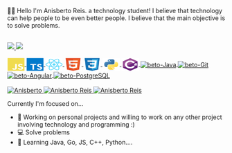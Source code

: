 👨‍💻️ Hello I'm Anisberto Reis. a technology student! I believe that technology can help people to be even better people.
I believe that the main objective is to solve problems.

<br>
 
 <div>
    
  <a href="https://github.com/anisberto">
  <img height="180em" src="https://github-readme-stats.vercel.app/api?username=anisberto&show_icons=true&theme=dracula&include_all_commits=true&count_private=true"/>
  <img height="180em" src="https://github-readme-stats.vercel.app/api/top-langs/?username=anisberto&layout=compact&langs_count=16&theme=dracula"/>

<div>


<div style="display: inline_block"><br>
  <img align="center" alt="beto-Js" height="30" width="40" src="https://raw.githubusercontent.com/devicons/devicon/master/icons/javascript/javascript-plain.svg">
  <img align="center" alt="beto-Ts" height="30" width="40" src="https://raw.githubusercontent.com/devicons/devicon/master/icons/typescript/typescript-plain.svg">
  <img align="center" alt="beto-React" height="30" width="40" src="https://raw.githubusercontent.com/devicons/devicon/master/icons/react/react-original.svg">
  <img align="center" alt="beto-HTML" height="30" width="40" src="https://raw.githubusercontent.com/devicons/devicon/master/icons/html5/html5-original.svg">
  <img align="center" alt="beto-CSS" height="30" width="40" src="https://raw.githubusercontent.com/devicons/devicon/master/icons/css3/css3-original.svg">
  <img align="center" alt="beto-Python" height="30" width="40" src="https://raw.githubusercontent.com/devicons/devicon/master/icons/python/python-original.svg">
  <img align="center" alt="beto-Csharp" height="30" width="40" src="https://raw.githubusercontent.com/devicons/devicon/master/icons/csharp/csharp-original.svg">
  <img align="center" alt="beto-Java" height="30" width="40" src="https://user-images.githubusercontent.com/46682639/120317610-3cceff80-c2b5-11eb-89b3-7ed434461e1f.png">
  <img align="center" alt="beto-Git" height="50" width="50" src="https://user-images.githubusercontent.com/46682639/120317833-80c20480-c2b5-11eb-9144-92c246da14f6.png">
  <img align="center" alt="beto-Angular" height="40" width="37" src="https://user-images.githubusercontent.com/46682639/120318037-b5ce5700-c2b5-11eb-9d64-57629c7ee0f8.png">
  <img align="center" alt="beto-PostgreSQL" height="42" width="50" src="https://user-images.githubusercontent.com/46682639/120318367-26757380-c2b6-11eb-8ee8-7b27920da71a.png">
</div>
    

<br>
<a href="https://www.linkedin.com/in/anisberto/">
    <img alt="Anisberto" src="https://camo.githubusercontent.com/e8b2fb68680bc3190303933e9cb234c90944c13fc47adbf50b035ba3f891efc5/68747470733a2f2f696d672e736869656c64732e696f2f62616467652f2d4c696e6b6564496e2d626c75653f7374796c653d666c61742d737175617265266c6f676f3d4c696e6b6564696e266c6f676f436f6c6f723d7768697465266c696e6b3d68747470733a2f2f7777772e6c696e6b6564696e2e636f6d2f696e2f636c6f7564736f6e2f" alt="Linkedin Badge" data-canonical-src="https://img.shields.io/badge/-LinkedIn-blue?style=flat-square&amp;logo=Linkedin&amp;logoColor=white&amp;link=https://www.linkedin.com/in/anisberto/" style="max-width:100%;">
</a>
<a href="mailto:anisbertoos@gmail.com?subject=Questions" title="Email-Anisberto">
    <img alt="Anisberto Reis" src="https://img.shields.io/badge/Anisberto Reis-Gmail-red">
</a>
<a href="https://www.instagram.com/anisberto_reis/">
    <img alt="Anisberto Reis" src="https://camo.githubusercontent.com/fb9dce7e587c033b550a94d232d2957b372e916bc6c5788d58a3a078e2b2ef6e/68747470733a2f2f696d672e736869656c64732e696f2f62616467652f2d496e7374616772616d2d6331333538343f7374796c653d666c6174266c6162656c436f6c6f723d633133353834266c6f676f3d696e7374616772616d266c6f676f436f6c6f723d7768697465" style="max-width:100%;">
</a>
<br>

Currently I'm focused on...
<br>

- 🔭 Working on personal projects and willing to work on any other project involving technology and programming :) <br>
- 💻 Solve problems
- 🌱 Learning Java, Go, JS, C++, Python....
